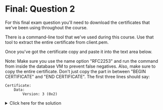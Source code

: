 # Final: Question 2

For this final exam question you'll need to download the certificates that we've been using throughout the course.

There is a command-line tool that we've used during this course. Use that tool to extract the entire certificate from client.pem.

Once you've got the certificate copy and paste it into the text area below.

Note: Make sure you use the name option "RFC2253" and run the command from inside the database VM to prevent false negatives. Also, make sure to copy the entire certificate. Don't just copy the part in between "BEGIN CERTIFICATE" and "END CERTIFICATE". The first three lines should say:

```
Certificate:
    Data:
        Version: 3 (0x2)
```

<details>
  <summary>Click here for the solution</summary>
    Answer: ```
Certificate:
    Data:
        Version: 3 (0x2)
        Serial Number: 266611 (0x41173)
    Signature Algorithm: sha1WithRSAEncryption
        Issuer: C=US,ST=New York,L=New York City,O=MongoDB,OU=University,CN=localhost
        Validity
            Not Before: Nov  7 20:03:00 2016 GMT
            Not After : Nov  7 20:03:00 2036 GMT
        Subject: C=US,ST=New York,L=New York City,O=MongoDB,OU=University2,CN=M310 Client
        Subject Public Key Info:
            Public Key Algorithm: rsaEncryption
                Public-Key: (2048 bit)
                Modulus:
                    00:94:45:9e:e1:54:26:69:2c:d7:c5:a4:f8:f5:17:
                    52:07:80:77:23:a0:7a:10:3e:ae:11:54:5d:3e:05:
                    96:f4:4e:44:22:89:9a:cc:ae:ef:ba:a3:92:e6:b7:
                    f7:13:3b:b6:95:8e:f0:7f:04:75:b1:c8:65:e3:d2:
                    04:22:76:99:2c:d6:5d:54:83:4a:83:43:b5:25:99:
                    df:d2:fd:51:64:d0:b9:d9:66:0a:8f:65:c7:69:70:
                    6f:13:9c:71:f4:08:06:b5:da:40:66:3d:a9:9d:ed:
                    a8:c7:81:df:3d:3a:b6:47:21:39:de:a5:83:f1:c2:
                    15:07:86:0e:74:26:ee:0e:67:07:6b:c0:9f:aa:91:
                    ee:14:77:28:67:e0:ae:95:29:c8:91:dc:55:a9:4f:
                    cc:98:b8:34:fe:87:c7:f5:c4:84:4c:d4:2e:d6:e5:
                    45:55:f6:0e:dd:16:fb:bb:d1:3c:e0:d8:fc:0b:d6:
                    8f:79:19:42:56:38:35:27:c6:3e:6f:85:e9:39:3e:
                    4a:e8:26:f5:e3:36:c5:15:0d:5c:6e:bf:df:21:31:
                    e9:f9:d1:69:00:ba:ae:ab:73:90:c3:96:02:3d:b3:
                    6d:c6:58:14:35:f9:1f:79:88:03:71:83:67:62:d1:
                    a1:e4:4e:4d:3f:f2:c2:09:fd:00:af:dc:b6:0a:2c:
                    a0:ed
                Exponent: 65537 (0x10001)
        X509v3 extensions:
            X509v3 Subject Alternative Name: 
                DNS:localhost, IP Address:127.0.0.1, DNS:database.m310.mongodb.university, DNS:infrastructure.m310.mongodb.university
    Signature Algorithm: sha1WithRSAEncryption
         01:90:dc:e0:2b:04:5d:9e:f0:ba:66:ee:cf:db:63:ee:dc:96:
         ba:6e:3c:d3:e6:74:1b:17:11:1c:98:a0:1b:97:d1:54:a4:3d:
         a9:99:14:5c:b2:22:97:56:5b:aa:d2:83:5a:37:c4:7d:73:73:
         8a:dd:7b:21:b9:9f:a4:dc:f2:b4:5e:42:39:ad:20:98:51:b9:
         d9:aa:e9:1f:3d:ac:5a:55:df:01:2b:93:45:ac:c3:43:c3:5e:
         58:5c:98:fa:e7:07:8c:c6:f7:3d:f4:44:32:28:d5:e7:7b:ae:
         f0:9f:46:fb:b4:17:92:55:c2:fa:b9:ac:65:89:ae:55:0b:ee:
         6c:25:05:3c:4b:87:1b:4e:d2:72:9d:c0:07:76:30:5f:e2:ed:
         aa:f5:61:af:92:20:5e:ff:71:c5:5d:51:54:2c:92:4e:0e:70:
         5b:c4:00:81:5f:9b:07:3d:98:7a:b5:2f:c3:fd:a3:3b:14:c8:
         a6:7c:ff:b7:dd:c6:c3:f3:17:aa:d5:c6:88:22:d7:ee:c2:25:
         cf:9f:80:96:cf:c6:a2:86:65:4c:69:21:9b:06:a8:ab:6a:da:
         bf:a6:6f:9c:3a:f5:d6:18:62:32:89:29:bb:f3:3b:84:f0:a3:
         18:4d:a5:16:8c:04:c8:34:68:f7:09:f0:e9:0d:67:8d:9b:a2:
         e3:37:b4:9a
-----BEGIN CERTIFICATE-----
MIIDzjCCAragAwIBAgIDBBFzMA0GCSqGSIb3DQEBBQUAMHMxEjAQBgNVBAMTCWxv
Y2FsaG9zdDETMBEGA1UECxMKVW5pdmVyc2l0eTEQMA4GA1UEChMHTW9uZ29EQjEW
MBQGA1UEBxMNTmV3IFlvcmsgQ2l0eTERMA8GA1UECBMITmV3IFlvcmsxCzAJBgNV
BAYTAlVTMB4XDTE2MTEwNzIwMDMwMFoXDTM2MTEwNzIwMDMwMFowdjEUMBIGA1UE
AxMLTTMxMCBDbGllbnQxFDASBgNVBAsTC1VuaXZlcnNpdHkyMRAwDgYDVQQKEwdN
b25nb0RCMRYwFAYDVQQHEw1OZXcgWW9yayBDaXR5MREwDwYDVQQIEwhOZXcgWW9y
azELMAkGA1UEBhMCVVMwggEiMA0GCSqGSIb3DQEBAQUAA4IBDwAwggEKAoIBAQCU
RZ7hVCZpLNfFpPj1F1IHgHcjoHoQPq4RVF0+BZb0TkQiiZrMru+6o5Lmt/cTO7aV
jvB/BHWxyGXj0gQidpks1l1Ug0qDQ7Ulmd/S/VFk0LnZZgqPZcdpcG8TnHH0CAa1
2kBmPamd7ajHgd89OrZHITnepYPxwhUHhg50Ju4OZwdrwJ+qke4Udyhn4K6VKciR
3FWpT8yYuDT+h8f1xIRM1C7W5UVV9g7dFvu70Tzg2PwL1o95GUJWODUnxj5vhek5
PkroJvXjNsUVDVxuv98hMen50WkAuq6rc5DDlgI9s23GWBQ1+R95iANxg2di0aHk
Tk0/8sIJ/QCv3LYKLKDtAgMBAAGjaDBmMGQGA1UdEQRdMFuCCWxvY2FsaG9zdIcE
fwAAAYIgZGF0YWJhc2UubTMxMC5tb25nb2RiLnVuaXZlcnNpdHmCJmluZnJhc3Ry
dWN0dXJlLm0zMTAubW9uZ29kYi51bml2ZXJzaXR5MA0GCSqGSIb3DQEBBQUAA4IB
AQABkNzgKwRdnvC6Zu7P22Pu3Ja6bjzT5nQbFxEcmKAbl9FUpD2pmRRcsiKXVluq
0oNaN8R9c3OK3XshuZ+k3PK0XkI5rSCYUbnZqukfPaxaVd8BK5NFrMNDw15YXJj6
5weMxvc99EQyKNXne67wn0b7tBeSVcL6uaxlia5VC+5sJQU8S4cbTtJyncAHdjBf
4u2q9WGvkiBe/3HFXVFULJJODnBbxACBX5sHPZh6tS/D/aM7FMimfP+33cbD8xeq
1caIItfuwiXPn4CWz8aihmVMaSGbBqiratq/pm+cOvXWGGIyiSm78zuE8KMYTaUW
jATINGj3CfDpDWeNm6LjN7Sa
-----END CERTIFICATE-----
```
</details>

